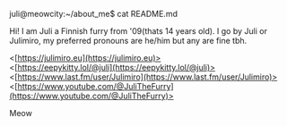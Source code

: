 juli@meowcity:~/about_me$ cat README.md

Hi!
I am Juli a Finnish furry from '09(thats 14 years old). I go by Juli or Julimiro, my preferred pronouns are he/him but any are fine tbh.

<[https://julimiro.eu](https://julimiro.eu)>  
<[https://eepykitty.lol/@juli](https://eepykitty.lol/@juli)>  
<[https://www.last.fm/user/Julimiro](https://www.last.fm/user/Julimiro)>  
<[https://www.youtube.com/@JuliTheFurry](https://www.youtube.com/@JuliTheFurry)>





Meow
